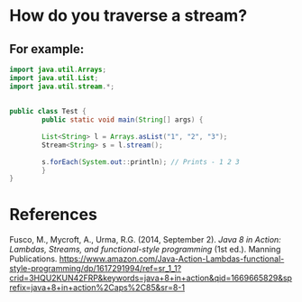 # How do you traverse a stream? 


## For example: 
```java 
import java.util.Arrays;
import java.util.List;
import java.util.stream.*;
  
  
public class Test {
        public static void main(String[] args) {
  
        List<String> l = Arrays.asList("1", "2", "3");
        Stream<String> s = l.stream();
  
        s.forEach(System.out::println); // Prints - 1 2 3
        }
}
```

# References 
Fusco, M., Mycroft, A., Urma, R.G. (2014, September 2). *Java 8 in Action: Lambdas, Streams, and functional-style programming* (1st ed.). Manning Publications. <https://www.amazon.com/Java-Action-Lambdas-functional-style-programming/dp/1617291994/ref=sr_1_1?crid=3HQU2KUN42FRP&keywords=java+8+in+action&qid=1669665829&sprefix=java+8+in+action%2Caps%2C85&sr=8-1> 
